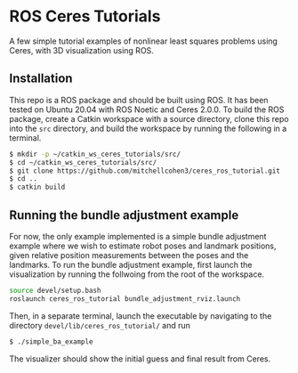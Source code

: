# ROS Ceres Tutorials
A few simple tutorial examples of nonlinear least squares problems using Ceres,
with 3D visualization using ROS.


## Installation
This repo is a ROS package and should be built using ROS. It has been tested on
Ubuntu 20.04 with ROS Noetic and Ceres 2.0.0. To build the ROS package, create a
Catkin workspace with a source directory, clone this repo into the `src`
directory, and build the workspace by running the following in a terminal.
```bash
$ mkdir -p ~/catkin_ws_ceres_tutorials/src/
$ cd ~/catkin_ws_ceres_tutorials/src/
$ git clone https://github.com/mitchellcohen3/ceres_ros_tutorial.git
$ cd ..
$ catkin build
```

## Running the bundle adjustment example
For now, the only example implemented is a simple bundle adjustment example
where we wish to estimate robot poses and landmark positions, given relative
position measurements between the poses and the landmarks. To run the bundle adjustment example, first launch the visualization by running
the follwoing from the root of the workspace.
```bash
source devel/setup.bash
roslaunch ceres_ros_tutorial bundle_adjustment_rviz.launch
```

Then, in a separate terminal, launch the executable by navigating to the
directory `devel/lib/ceres_ros_tutorial/` and run
```bash
$ ./simple_ba_example
```
The visualizer should show the initial guess and final result from Ceres.
